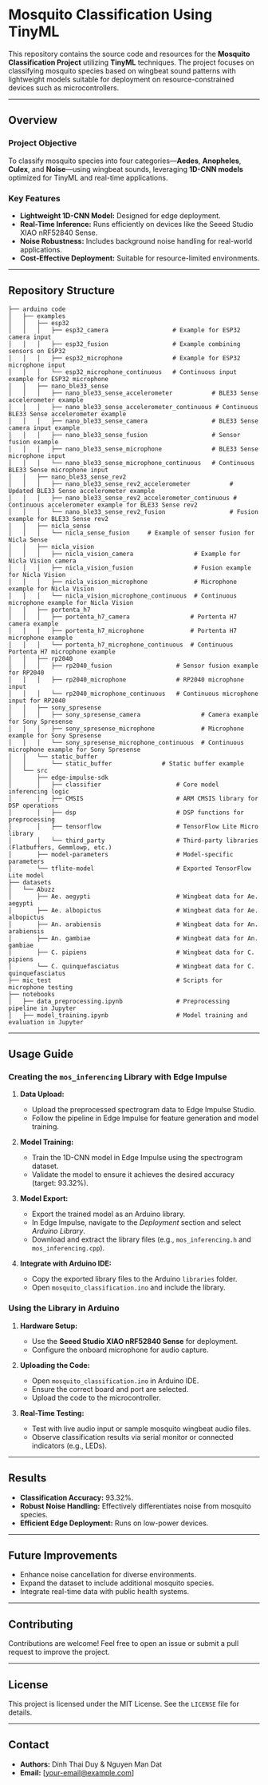 # Mosquito Classification Using TinyML

This repository contains the source code and resources for the **Mosquito Classification Project** utilizing **TinyML** techniques. The project focuses on classifying mosquito species based on wingbeat sound patterns with lightweight models suitable for deployment on resource-constrained devices such as microcontrollers.

---

## Overview

### Project Objective
To classify mosquito species into four categories—**Aedes**, **Anopheles**, **Culex**, and **Noise**—using wingbeat sounds, leveraging **1D-CNN models** optimized for TinyML and real-time applications.

### Key Features
- **Lightweight 1D-CNN Model:** Designed for edge deployment.
- **Real-Time Inference:** Runs efficiently on devices like the Seeed Studio XIAO nRF52840 Sense.
- **Noise Robustness:** Includes background noise handling for real-world applications.
- **Cost-Effective Deployment:** Suitable for resource-limited environments.

---

## Repository Structure

```
├── arduino code
│   ├── examples
│   │   ├── esp32
│   │   │   ├── esp32_camera                  # Example for ESP32 camera input
│   │   │   ├── esp32_fusion                  # Example combining sensors on ESP32
│   │   │   ├── esp32_microphone              # Example for ESP32 microphone input
│   │   │   └── esp32_microphone_continuous   # Continuous input example for ESP32 microphone
│   │   ├── nano_ble33_sense
│   │   │   ├── nano_ble33_sense_accelerometer           # BLE33 Sense accelerometer example
│   │   │   ├── nano_ble33_sense_accelerometer_continuous # Continuous BLE33 Sense accelerometer example
│   │   │   ├── nano_ble33_sense_camera                  # BLE33 Sense camera input example
│   │   │   ├── nano_ble33_sense_fusion                  # Sensor fusion example
│   │   │   ├── nano_ble33_sense_microphone              # BLE33 Sense microphone input
│   │   │   └── nano_ble33_sense_microphone_continuous   # Continuous BLE33 Sense microphone input
│   │   ├── nano_ble33_sense_rev2
│   │   │   ├── nano_ble33_sense_rev2_accelerometer           # Updated BLE33 Sense accelerometer example
│   │   │   ├── nano_ble33_sense_rev2_accelerometer_continuous # Continuous accelerometer example for BLE33 Sense rev2
│   │   │   └── nano_ble33_sense_rev2_fusion                  # Fusion example for BLE33 Sense rev2
│   │   ├── nicla_sense
│   │   │   └── nicla_sense_fusion     # Example of sensor fusion for Nicla Sense
│   │   ├── nicla_vision
│   │   │   ├── nicla_vision_camera                 # Example for Nicla Vision camera
│   │   │   ├── nicla_vision_fusion                 # Fusion example for Nicla Vision
│   │   │   ├── nicla_vision_microphone             # Microphone example for Nicla Vision
│   │   │   └── nicla_vision_microphone_continuous  # Continuous microphone example for Nicla Vision
│   │   ├── portenta_h7
│   │   │   ├── portenta_h7_camera                 # Portenta H7 camera example
│   │   │   ├── portenta_h7_microphone             # Portenta H7 microphone example
│   │   │   └── portenta_h7_microphone_continuous  # Continuous Portenta H7 microphone example
│   │   ├── rp2040
│   │   │   ├── rp2040_fusion                  # Sensor fusion example for RP2040
│   │   │   ├── rp2040_microphone              # RP2040 microphone input
│   │   │   └── rp2040_microphone_continuous   # Continuous microphone input for RP2040
│   │   ├── sony_spresense
│   │   │   ├── sony_spresense_camera                 # Camera example for Sony Spresense
│   │   │   ├── sony_spresense_microphone             # Microphone example for Sony Spresense
│   │   │   └── sony_spresense_microphone_continuous  # Continuous microphone example for Sony Spresense
│   │   └── static_buffer
│   │       └── static_buffer              # Static buffer example
│   └── src
│       ├── edge-impulse-sdk
│       │   ├── classifier                     # Core model inferencing logic
│       │   ├── CMSIS                          # ARM CMSIS library for DSP operations
│       │   ├── dsp                            # DSP functions for preprocessing
│       │   ├── tensorflow                     # TensorFlow Lite Micro library
│       │   └── third_party                    # Third-party libraries (Flatbuffers, Gemmlowp, etc.)
│       ├── model-parameters                   # Model-specific parameters
│       └── tflite-model                       # Exported TensorFlow Lite model
├── datasets
│   └── Abuzz
│       ├── Ae. aegypti                        # Wingbeat data for Ae. aegypti
│       ├── Ae. albopictus                     # Wingbeat data for Ae. albopictus
│       ├── An. arabiensis                     # Wingbeat data for An. arabiensis
│       ├── An. gambiae                        # Wingbeat data for An. gambiae
│       ├── C. pipiens                         # Wingbeat data for C. pipiens
│       └── C. quinquefasciatus                # Wingbeat data for C. quinquefasciatus
├── mic_test                                   # Scripts for microphone testing
├── notebooks
│   ├── data_preprocessing.ipynb               # Preprocessing pipeline in Jupyter
│   ├── model_training.ipynb                   # Model training and evaluation in Jupyter
```

---

## Usage Guide

### Creating the `mos_inferencing` Library with Edge Impulse
1. **Data Upload:**
   - Upload the preprocessed spectrogram data to Edge Impulse Studio.
   - Follow the pipeline in Edge Impulse for feature generation and model training.

2. **Model Training:**
   - Train the 1D-CNN model in Edge Impulse using the spectrogram dataset.
   - Validate the model to ensure it achieves the desired accuracy (target: 93.32%).

3. **Model Export:**
   - Export the trained model as an Arduino library.
   - In Edge Impulse, navigate to the *Deployment* section and select *Arduino Library*.
   - Download and extract the library files (e.g., `mos_inferencing.h` and `mos_inferencing.cpp`).

4. **Integrate with Arduino IDE:**
   - Copy the exported library files to the Arduino `libraries` folder.
   - Open `mosquito_classification.ino` and include the library.

### Using the Library in Arduino
1. **Hardware Setup:**
   - Use the **Seeed Studio XIAO nRF52840 Sense** for deployment.
   - Configure the onboard microphone for audio capture.

2. **Uploading the Code:**
   - Open `mosquito_classification.ino` in Arduino IDE.
   - Ensure the correct board and port are selected.
   - Upload the code to the microcontroller.

3. **Real-Time Testing:**
   - Test with live audio input or sample mosquito wingbeat audio files.
   - Observe classification results via serial monitor or connected indicators (e.g., LEDs).

---

## Results
- **Classification Accuracy:** 93.32%.
- **Robust Noise Handling:** Effectively differentiates noise from mosquito species.
- **Efficient Edge Deployment:** Runs on low-power devices.

---

## Future Improvements
- Enhance noise cancellation for diverse environments.
- Expand the dataset to include additional mosquito species.
- Integrate real-time data with public health systems.

---

## Contributing
Contributions are welcome! Feel free to open an issue or submit a pull request to improve the project.

---

## License
This project is licensed under the MIT License. See the `LICENSE` file for details.

---

## Contact
- **Authors:** Dinh Thai Duy & Nguyen Man Dat
- **Email:** [your-email@example.com]
